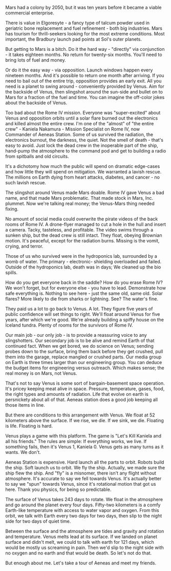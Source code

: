 Mars had a colony by 2050, but it was ten years before it became a viable commercial enterprise.

There is value in Elgoresyte - a fancy type of talcum powder used in geriatric bone replacement and fuel refinement - both big industries. Mars has tourism for thrill-seekers looking for the most extreme conditions. Most important, the Bradbury launch pad points at Sol's outer planets.

But getting to Mars is a bitch. Do it the hard way - "directly" via conjunction - it takes eighteen months. No return for twenty-six months. You'll need to bring lots of fuel and money.

Or do it the easy way - via opposition. Launch windows happen every nineteen months. And it's possible to return one month after arriving. If you need to bail out of the entire trip, opposition provides an early exit. All you need is a planet to swing around - conveniently provided by Venus. Aim for the backside of Venus, then slingshot around the sun-side and bullet on to Mars for a fraction of the fuel and time. You can imagine the off-color jokes about the backside of Venus.

Too bad about the Rome IV mission. Everyone was "super-excited" about Venus and opposition orbits until a solar flare burned out the electronics and killed almost the entire crew. I'm one of the "almost" of "the entire crew" - Kaniela Nakamura - Mission Specialist on Rome IV, now Commander of Aeneas Station. Some of us survived the radiation, the electronics burnout, the darkness, the quiet. Not the smell of death - that's easy to avoid. Just lock the dead crew in the inoperable part of the ship, hand-pump the atmosphere to the command pod and get to building a radio from spitballs and old circuits.

It's a dichotomy how much the public will spend on dramatic edge-cases and how little they will spend on mitigation. We warranted a lavish rescue. The millions on Earth dying from heart attacks, diabetes, and cancer - no such lavish rescue.

The slingshot around Venus made Mars doable. Rome IV gave Venus a bad name, and that made Mars problematic. That made stock in Mars, Inc. plummet. Now we're talking real money; the Venus-Mars thing needed fixing.

No amount of social media could overwrite the pirate videos of the back rooms of Rome IV. A drone-flyer managed to cut a hole in the hull and insert a camera. Tacky, tasteless, and profitable. The video swims through a sunken ship, but the dead crew is still intact. They float, obeying Brownian motion. It's peaceful, except for the radiation burns. Missing is the vomit, crying, and terror.

Those of us who survived were in the hydroponics lab, surrounded by a womb of water. The primary - electronic- shielding overloaded and failed. Outside of the hydroponics lab, death was in days; We cleaned up the bio spills.

How do you get everyone back in the saddle? How do you erase Rome IV? We won't forget, but for everyone else - you have to lead. Demonstrate how safe everything is. Nothing to see here - just the same old, same old. Solar flares? More likely to die from sharks or lightning. See? The water's fine.

They paid us a lot to go back to Venus. A lot. They figure five years of public confidence will set things to right. We'll float around Venus for five years, after which we're good. We're already building a spiffy house on the Iceland tundra. Plenty of rooms for the survivors of Rome IV.

Our main job - our only job - is to provide a reassuring voice to any slingshotters. Our secondary job is to be alive and remind Earth of that continued fact. When we get bored, we do science on Venus; sending probes down to the surface, bring them back before they get crushed, pull them into the garage, replace mangled or crushed parts. Our media group on Earth is three times larger than our engineering group. You can deduce the budget items for engineering versus outreach. Which makes sense; the real money is on Mars, not Venus.

That's not to say Venus is some sort of bargain-basement space operation. It's pricey keeping meat alive in space. Pressure, temperature, gases, food, the right types and amounts of radiation. Life that evolve on earth is persnickety about all of that. Aeneas station does a good job keeping all those items in line.

But there are conditions to this arrangement with Venus. We float at 52 kilometers above the surface. If we rise, we die. If we sink, we die. Floating is life. Floating is hard.

Venus plays a game with this platform. The game is "Let's Kill Kaniela and all his friends." The rules are simple: If everything works, we live. If something fails, then it's Venus 1, Kaniela 0. Venus gets as many turns as it wants. We don't.

Aeneas Station is expensive. Hard launch all the parts to orbit. Robots build the ship. Soft launch us to orbit. We fly the ship. Actually, we made sure the ship flew the ship. And "fly" is a misnomer, there isn't any flight without atmosphere. It's accurate to say we fell towards Venus. It's actually better to say we "spun" towards Venus, since it's rotational motion that got us here. Thank you physics, for being so predictable.

The surface of Venus takes 243 days to rotate. We float in the atmosphere and go around the planet every four days. Fifty-two kilometers is a comfy Earth-like temperature with access to water vapor and oxygen. From this orbit, we talk with Earth every two days for two days, then slip to the night side for two days of quiet time.

Between the surface and the atmosphere are tides and gravity and rotation and temperature. Venus melts lead at its surface. If we landed on planet surface and didn't melt, we could to talk with earth for 121 days, which would be mostly us screaming in pain. Then we'd slip to the night side with no oxygen and no earth and that would be death. So let's not do that.

But enough about me. Let's take a tour of Aeneas and meet my friends.
